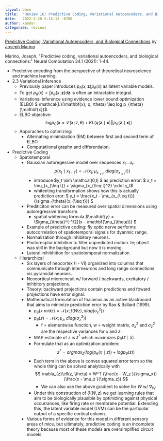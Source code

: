 ```yaml
---
layout: base
title:  "Review 16: Predictive Coding, Variational Autoencoders, and Biological Connections Pt 2"
date:   2022-2-26 5:16:13 -0700
author: xander
categories: reviews
---
```



[Predictive Coding, Variational Autoencoders,
and Biological Connections](https://arxiv.org/pdf/2011.07464.pdf) by [Joseph Marino](https://joelouismarino.github.io/)

Marino, Joseph. "Predictive coding, variational autoencoders, and biological connections." Neural Computation 34.1 (2021): 1-44.

- Predictive encoding from the perspective of theoretical neuroscience and machine learning.
- 2.3 Variational Inference
    - Previously paper introduces $p_{\theta}(x,\mathbf{z})p_{\theta}(x)$ as latent variable models.
    - To get $p_{\theta}(x) = \int p_{\theta}(x,\mathbf{z})d\mathbf{z}$ is often an intractable integral.
    - Variational inference using evidence lower bound optimization (ELBO) $ \mathcal{L}(\mathbf{x}; q, \theta) \leq log p_{\theta}(\mathbf{x})$.
    - ELBO objective:
    $$ log p_{\theta}(\mathbf{x} = \mathcal{L}(\mathbf{x}; z, \theta) + KL(q(\mathbf{z} \mid \mathbf{x}) || p_{\theta}(\mathbf{z} \mid \mathbf{x})  ) $$
    - Apporaches to optimizing:
        - Alternating minimization (EM) between first and second term of ELBO.
        - Computatiional graphn and differentiaion.
- Predictive Coding
    - Spatiotemporal
        - Gaussian autoregessive model over sequences $x_1 ... x_t$:
        $$ p(x_t \mid x_{1:T}) = \mathcal{N}(x_t; \mu_{x_{\leq t}}, diag(\sigma_{x_{\leq t}^2})) $$
            - introduce $y_t \sim \mathcal(0,I) $ as prediction error: $ x_t =  \mu_{x_{\leq t}} + \sigma_{x_{\leq t}^2} \cdot y_t$
            - whitenting transformation shows how this is actually prediction eror: $ y_t = \frac{x_t - \mu_{x_{\leq t}}}{\sigma_{\theta}(x_{\leq t})} $
        - Prediticiton error can be measured over spatial dimensions using  autoregressive transform.   
            - spatial whitening formula $\mathbf{y} = \Sigma_{\theta}^{-1/2}(x - \mathbf{\mu_{\theta}}) $
        - Example of predictive coding: fly optic nerve performs autocorrelation of spatiotemporal signals for dyanmic range.
        - Normalization through inhibitory neurons.
        - Photorecptor inhibition to filter unpredicted motion. Ie; object was still in the background but now it is moving.
        - Lateral inihibhition for spatiotemporal normalization.
    - Hierarchical 
        - Six layers of neocortex (I - VI)  organized into columns that communicate through interneurons and long range connections vis pyramidal neurons.
        - Neocortical microcircuit w/ forward / backwards, excitatory / inihbitory projections.
        - Theory: backward projections contain predictions and foward projections have error signal.
        - Mathematical formulation of thalamus as an active blackboard that aims to minimize prediction error by Rao & Ballard (1999).
            - $p_{\theta}(x \ mid z) = \mathcal{N}(x; f(Wz), diag(\sigma^2_{x}))$
            - $p_{\theta}(z) = \mathcal{N}(x; \mu_{z}, diag(\sigma^2_{z}))$
                - f = elementwise function, w = weight matrix, $\sigma_{x}^2$ and $\sigma_{z}^2$ are the respective variances for $x$ and $z$.
            - MAP estimate of z is $z^*$ which maximizes $p_{\theta}(z \mid x)$. 
            - Formulate that as an optimization problem: $$ z^* = argmax_{z} ( log(p_{\theta}(x \mid z)) + log p_{\theta}(z) )$$
            - Each term in the above is convex squared error term so the whole thing can be solved analytically with $$ \nabla_{z}\ell(z, \theta) = W^T (\frac{x - W_z }{\sigma_x}) (\frac{x - \mu_z }{\sigma_z}) $$
                - We can also use the above gradient to solve for $W$ w/ $\nabla_{W}$
            - Under this construction of $\theta(W,z)$ we get learning rules that aim to be biologically plausible by optimizing against physical occurrances, like firing rate or membrane potential. Extending this, the latent variable model (LVM) can be the particular output of a specific cortical column.
        - Various forms of evidence for this model in different sensory areas of mice, but ultimately, predictive coding is an incomplete theory because most of these models are oversimplified circuit models. 
